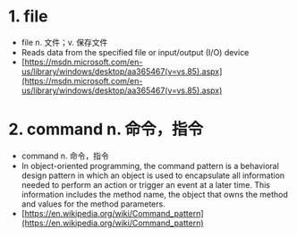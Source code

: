 # 1. file
- file n. 文件；v. 保存文件
- Reads data from the specified file or input/output (I/O) device
- [https://msdn.microsoft.com/en-us/library/windows/desktop/aa365467(v=vs.85).aspx](https://msdn.microsoft.com/en-us/library/windows/desktop/aa365467(v=vs.85).aspx)

# 2. command n. 命令，指令
- command n. 命令，指令
- In object-oriented programming, the command pattern is a behavioral design pattern in which an object is used to encapsulate all information needed to perform an action or trigger an event at a later time. This information includes the method name, the object that owns the method and values for the method parameters.
- [https://en.wikipedia.org/wiki/Command_pattern](https://en.wikipedia.org/wiki/Command_pattern)

